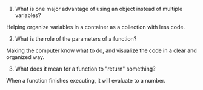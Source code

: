 1.    What is one major advantage of using an object instead of multiple variables?

Helping organize variables in a container as a collection with less code.

 

2.    What is the role of the parameters of a function?

Making the computer know what to do, and visualize the code in a clear and organized way.

 

3.    What does it mean for a function to "return" something?

When a function finishes executing, it will evaluate to a number.
